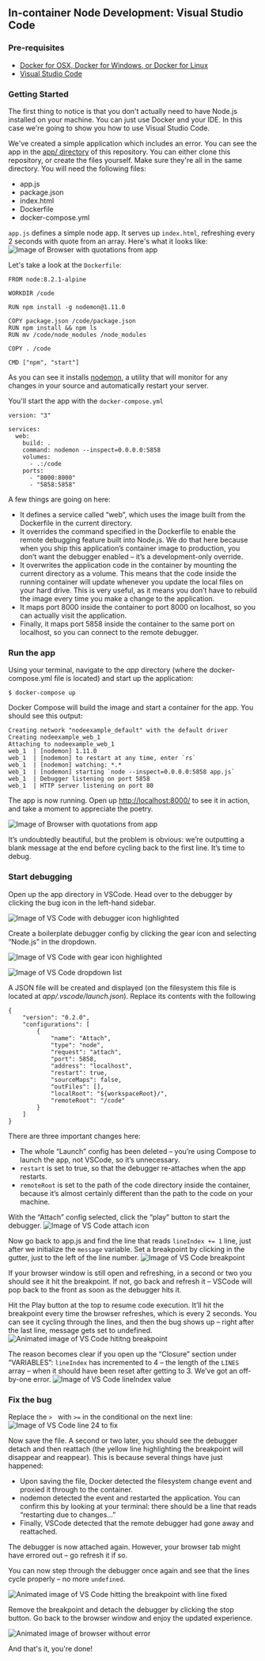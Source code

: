 ## In-container Node Development: Visual Studio Code

### Pre-requisites

* [Docker for OSX, Docker for Windows, or Docker for Linux](https://www.docker.com/products/docker)
* [Visual Studio Code](https://code.visualstudio.com/)

### Getting Started

The first thing to notice is that you don't actually need to have Node.js installed on your machine. You can just use Docker and your IDE. In this case we're going to show you how to use Visual Studio Code.

We've created a simple application which includes an error. You can see the app in the [app/ directory](https://github.com/docker/labs/tree/master/developer-tools/nodejs-debugging/app) of this repository. You can either clone this repository, or create the files yourself. Make sure they're all in the same directory. You will need the following files:

- app.js
- package.json
- index.html
- Dockerfile
- docker-compose.yml

`app.js` defines a simple node app. It serves up `index.html`, refreshing every 2 seconds with quote from an array. Here's what it looks like:
![Image of Browser with quotations from app](images/browser-broken.gif "Image of a green background with quotes cycling through. Last image is just two quotation marks")

Let's take a look at the `Dockerfile`:

```
FROM node:8.2.1-alpine

WORKDIR /code

RUN npm install -g nodemon@1.11.0

COPY package.json /code/package.json
RUN npm install && npm ls
RUN mv /code/node_modules /node_modules

COPY . /code

CMD ["npm", "start"]
```

As you can see it installs [nodemon](http://nodemon.io/), a utility that will monitor for any changes in your source and automatically restart your server.

You'll start the app with the `docker-compose.yml`

```
version: "3"

services:
  web:
    build: .
    command: nodemon --inspect=0.0.0.0:5858
    volumes:
      - .:/code
    ports:
      - "8000:8000"
      - "5858:5858"
```

A few things are going on here:

* It defines a service called “web”, which uses the image built from the Dockerfile in the current directory.
* It overrides the command specified in the Dockerfile to enable the remote debugging feature built into Node.js. We do that here because when you ship this application’s container image to production, you don’t want the debugger enabled – it’s a development-only override.
* It overwrites the application code in the container by mounting the current directory as a volume. This means that the code inside the running container will update whenever you update the local files on your hard drive. This is very useful, as it means you don’t have to rebuild the image every time you make a change to the application.
* It maps port 8000 inside the container to port 8000 on localhost, so you can actually visit the application.
* Finally, it maps port 5858 inside the container to the same port on localhost, so you can connect to the remote debugger.


### Run the app

Using your terminal, navigate to the *app* directory (where the docker-compose.yml file is located) and start up the application:

```
$ docker-compose up
```

Docker Compose will build the image and start a container for the app. You should see this output:
```
Creating network "nodeexample_default" with the default driver
Creating nodeexample_web_1
Attaching to nodeexample_web_1
web_1  | [nodemon] 1.11.0
web_1  | [nodemon] to restart at any time, enter `rs`
web_1  | [nodemon] watching: *.*
web_1  | [nodemon] starting `node --inspect=0.0.0.0:5858 app.js`
web_1  | Debugger listening on port 5858
web_1  | HTTP server listening on port 80
```

The app is now running. Open up [http://localhost:8000/](http://localhost:8000) to see it in action, and take a moment to appreciate the poetry.

![Image of Browser with quotations from app](images/browser-broken.gif "Image of a green background with quotes cycling through. Last image is just two quotation marks")

It’s undoubtedly beautiful, but the problem is obvious: we’re outputting a blank message at the end before cycling back to the first line. It’s time to debug.

### Start debugging
Open up the app directory in VSCode. Head over to the debugger by clicking the bug icon in the left-hand sidebar.

![Image of VS Code with debugger icon highlighted](images/debugger-icon.png "Image of Visual Studio Code with debugger icon highlighted")

Create a boilerplate debugger config by clicking the gear icon and selecting “Node.js” in the dropdown.

![Image of VS Code with gear icon highlighted](images/gear-icon.png "Image of Visual Studio Code with gear icon highlighted")

![Image of VS Code dropdown list](images/dropdown.png "Image of Visual Studio Code dropdown list")

A JSON file will be created and displayed (on the filesystem this file is located at *app/.vscode/launch.json*). Replace its contents with the following 

```
{
    "version": "0.2.0",
    "configurations": [
        {
            "name": "Attach",
            "type": "node",
            "request": "attach",
            "port": 5858,
            "address": "localhost",
            "restart": true,
            "sourceMaps": false,
            "outFiles": [],
            "localRoot": "${workspaceRoot}/",
            "remoteRoot": "/code"
        }
    ]
}
```
There are three important changes here:

* The whole “Launch” config has been deleted – you’re using Compose to launch the app, not VSCode, so it’s unnecessary.
* `restart` is set to true, so that the debugger re-attaches when the app restarts.
* `remoteRoot` is set to the path of the code directory inside the container, because it’s almost certainly different than the path to the code on your machine.

With the “Attach” config selected, click the “play” button to start the debugger.
![Image of VS Code attach icon](images/attach.png "Image of Visual Studio Code attach icon")

Now go back to app.js and find the line that reads `lineIndex += 1` line, just after we initialize the `message` variable. Set a breakpoint by clicking in the gutter, just to the left of the line number.
![Image of VS Code breakpoint](images/breakpoint.png "Image of Visual Studio Code breakpoint")

If your browser window is still open and refreshing, in a second or two you should see it hit the breakpoint. If not, go back and refresh it – VSCode will pop back to the front as soon as the debugger hits it.

Hit the Play button at the top to resume code execution. It’ll hit the breakpoint every time the browser refreshes, which is every 2 seconds. You can see it cycling through the lines, and then the bug shows up – right after the last line, message gets set to undefined.
![Animated image of VS Code hititng breakpoint](images/hitting-breakpoint.gif "Animated image of VS Code hititng breakpoint")

The reason becomes clear if you open up the “Closure” section under “VARIABLES”: `lineIndex` has incremented to 4 – the length of the `LINES` array – when it should have been reset after getting to 3. We’ve got an off-by-one error.
![Image of VS Code lineIndex value](images/variables.png "Image of Visual Studio Code lineIndex value")

### Fix the bug
Replace the `> ` with `>=` in the conditional on the next line:
![Image of VS Code line 24 to fix](images/fixing-line.png "Image of Visual Studio Code line 24 to fix")

Now save the file. A second or two later, you should see the debugger detach and then reattach (the yellow line highlighting the breakpoint will disappear and reappear). This is because several things have just happened:

* Upon saving the file, Docker detected the filesystem change event and proxied it through to the container.
* nodemon detected the event and restarted the application. You can confirm this by looking at your terminal: there should be a line that reads “restarting due to changes…”
* Finally, VSCode detected that the remote debugger had gone away and reattached.

The debugger is now attached again. However, your browser tab might have errored out – go refresh it if so.

You can now step through the debugger once again and see that the lines cycle properly – no more `undefined`.

![Animated image of VS Code hitting the breakpoint with line fixed](images/attach.png "Animated image of Visual Studio Code hitting the breakpoint with line fixed")

Remove the breakpoint and detach the debugger by clicking the stop button. Go back to the browser window and enjoy the updated experience.

![Animated image of browser without error](images/attach.png "Animated image of browser without error")

And that's it, you're done!
